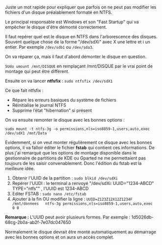 Juste un mot rapide pour expliquer que parfois on ne peut pas modifier les fichiers d'un disque préalablement formaté en NTFS.

Le principal responsable est Windows et son "Fast Startup" qui va empêcher le disque d'être démonté correctement.

Il faut repérer quel est le disque en NTFS dans l'arborescence des disques. Souvent quelque chose de la forme "/dev/sdXi" avec X une lettre et i un entier. Par exemple `/dev/sdb1` ou `/dev/sda3`.

On va réparer ça, mais il faut d'abord démonter le disque en question. 

`SUdo umount /mnt/DISQUE` 
en remplaçant /mnt/DISQUE par le vrai point de montage qui peut être différent. 

Ensuite on va lancer **ntfsfix** :
`sudo ntfsfix /dev/sdX1`

Ce que fait ntfsfix :
- Répare les erreurs basiques du système de fichiers
- Réinitialise le journal NTFS
- Supprime l’état "hibernation" si présent


On va ensuite remonter le disque avec les bonnes options :
```
sudo mount -t ntfs-3g -o permissions,nls=iso8859-1,users,auto,exec /dev/sdX1 /mnt/Data
```

Evidemment, si on veut monter régulièrement ce disque avec les bonnes options, il va falloir éditer le fichier **fstab** qui contient ces informations. De plus j'ai remarqué que les options de montage disponible dans le gestionnaire de partitions de KDE ou Gparted ne me permettaient pas toujours de les saisir convenablement. Donc l'édition du fstab est la meilleure idée.

1) Obtenir l'UUID de la partition : `sudo blkid /dev/sdXi`
2) Repérer l'UUDI : le terminal a renvoyé "/dev/sdXi: UUID="1234-ABCD" TYPE="ntfs"" , l'UUID est 1234-ABCD
3) Editer FSTAB : `sudo nano /etc/fstab`
4) Ajouter à la fin OU modifier la ligne :
   ```UUID=Z123Z12X12Z1234F                       /mnt/donnees   ntfs-3g permissions,nls=iso8859-1,users,auto,exec                        0 0```

**Remarque :** L'UUID peut avoir plusieurs formes. Par exemple :  1d5026db-68cg-2b0a-ab2f-7e07dc047650

Normalement le disque devrait être monté automatiquement au démarrage avec les bonnes options et on aura un accès complet.
